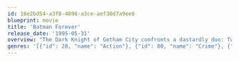 ```yaml
---
id: 18e2bd54-a3f8-4898-a3ce-aef30d7a9ee6
blueprint: movie
title: 'Batman Forever'
release_date: '1995-05-31'
overview: "The Dark Knight of Gotham City confronts a dastardly duo: Two-Face and the Riddler. Formerly District Attorney Harvey Dent, Two-Face believes Batman caused the courtroom accident which left him disfigured on one side. And Edward Nygma, computer-genius and former employee of millionaire Bruce Wayne, is out to get the philanthropist; as The Riddler. Former circus acrobat Dick Grayson, his family killed by Two-Face, becomes Wayne's ward and Batman's new partner Robin."
genres: '[{"id": 28, "name": "Action"}, {"id": 80, "name": "Crime"}, {"id": 14, "name": "Fantasy"}]'
---
```

